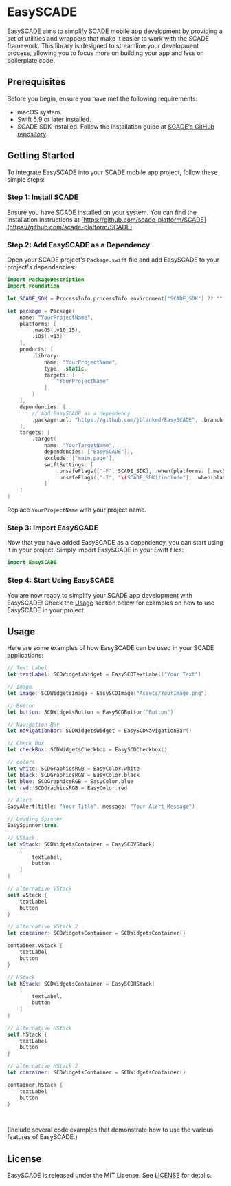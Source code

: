 # EasySCADE

EasySCADE aims to simplify SCADE mobile app development by providing a set of utilities and wrappers that make it easier to work with the SCADE framework. This library is designed to streamline your development process, allowing you to focus more on building your app and less on boilerplate code.

## Prerequisites

Before you begin, ensure you have met the following requirements:
- macOS system.
- Swift 5.9 or later installed.
- SCADE SDK installed. Follow the installation guide at [SCADE's GitHub repository](https://github.com/scade-platform/SCADE).

## Getting Started

To integrate EasySCADE into your SCADE mobile app project, follow these simple steps:

### Step 1: Install SCADE

Ensure you have SCADE installed on your system. You can find the installation instructions at [https://github.com/scade-platform/SCADE](https://github.com/scade-platform/SCADE).

### Step 2: Add EasySCADE as a Dependency

Open your SCADE project's `Package.swift` file and add EasySCADE to your project's dependencies:

```swift
import PackageDescription
import Foundation

let SCADE_SDK = ProcessInfo.processInfo.environment["SCADE_SDK"] ?? ""

let package = Package(
    name: "YourProjectName",
    platforms: [
        .macOS(.v10_15),
        .iOS(.v13)
    ],
    products: [
        .library(
            name: "YourProjectName",
            type: .static,
            targets: [
                "YourProjectName"
            ]
        )
    ],
    dependencies: [
        // Add EasySCADE as a dependency
        .package(url: "https://github.com/jblanked/EasySCADE", .branch("main"))
    ],
    targets: [
        .target(
            name: "YourTargetName",
            dependencies: ["EasySCADE"]),
            exclude: ["main.page"],
            swiftSettings: [
                .unsafeFlags(["-F", SCADE_SDK], .when(platforms: [.macOS, .iOS])),
                .unsafeFlags(["-I", "\(SCADE_SDK)/include"], .when(platforms: [.android])),
            ]
    ]
)
```

Replace `YourProjectName` with your project name.

### Step 3: Import EasySCADE

Now that you have added EasySCADE as a dependency, you can start using it in your project. Simply import EasySCADE in your Swift files:

```swift
import EasySCADE
```

### Step 4: Start Using EasySCADE

You are now ready to simplify your SCADE app development with EasySCADE! Check the [Usage](#usage) section below for examples on how to use EasySCADE in your project.

## Usage

Here are some examples of how EasySCADE can be used in your SCADE applications:

```swift
// Text Label
let textLabel: SCDWidgetsWidget = EasySCDTextLabel("Your Text")

// Image
let image: SCDWidgetsImage = EasySCDImage("Assets/YourImage.png")

// Button
let button: SCDWidgetsButton = EasySCDButton("Button")

// Navigation Bar
let navigationBar: SCDWidgetsWidget = EasySCDNavigationBar()

// Check Box
let checkBox: SCDWidgetsCheckbox = EasySCDCheckbox()

// colors
let white: SCDGraphicsRGB = EasyColor.white
let black: SCDGraphicsRGB = EasyColor.black
let blue: SCDGraphicsRGB = EasyColor.blue
let red: SCDGraphicsRGB = EasyColor.red

// Alert
EasyAlert(title: "Your Title", message: "Your Alert Message")

// Loading Spinner
EasySpinner(true)

// VStack
let vStack: SCDWidgetsContainer = EasySCDVStack(
	[
		textLabel,
		button
	]
)

// alternative VStack
self.vStack {
	textLabel
	button
}

// alternative VStack 2
let container: SCDWidgetsContainer = SCDWidgetsContainer()

container.vStack {
	textLabel
	button
}

// HStack
let hStack: SCDWidgetsContainer = EasySCDHStack(
	[
		textLabel,
		button
	]
)

// alternative HStack
self.hStack {
	textLabel
	button
}

// alternative HStack 2
let container: SCDWidgetsContainer = SCDWidgetsContainer()

container.hStack {
	textLabel
	button
}

	
```

(Include several code examples that demonstrate how to use the various features of EasySCADE.)


## License

EasySCADE is released under the MIT License. See [LICENSE](LICENSE) for details.
